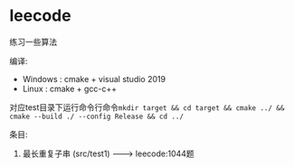 # leecode
练习一些算法

编译:
- Windows : cmake + visual studio 2019
- Linux : cmake + gcc-c++

对应test目录下运行命令行命令`mkdir target && cd target && cmake ../ && cmake --build ./ --config Release && cd ../`

条目:
1. 最长重复子串 (src/test1) ---> leecode:1044题
